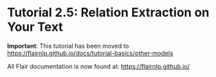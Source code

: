 # Tutorial 2.5: Relation Extraction on Your Text

**Important**: This tutorial has been moved to https://flairnlp.github.io/docs/tutorial-basics/other-models

All Flair documentation is now found at: https://flairnlp.github.io/
